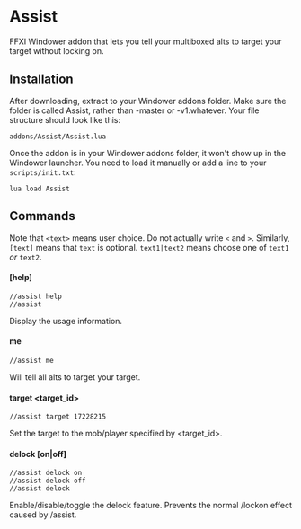 # Assist
FFXI Windower addon that lets you tell your multiboxed alts to target your target without locking on.


## Installation
After downloading, extract to your Windower addons folder. Make sure the folder is called Assist, rather than
-master or -v1.whatever. Your file structure should look like this:

    addons/Assist/Assist.lua

Once the addon is in your Windower addons folder, it won't show up in the Windower launcher. You need to load it
manually or add a line to your `scripts/init.txt`:

    lua load Assist


## Commands
Note that `<text>` means user choice. Do not actually write `<` and `>`. Similarly, `[text]` means that `text` is
optional. `text1|text2` means choose one of `text1` *or* `text2`.

#### [help]

    //assist help
    //assist
    
Display the usage information.

#### me

    //assist me

Will tell all alts to target your target.

#### target \<target_id\>

    //assist target 17228215

Set the target to the mob/player specified by <target_id>.

#### delock [on|off]

    //assist delock on
    //assist delock off
    //assist delock

Enable/disable/toggle the delock feature. Prevents the normal /lockon effect caused by /assist.
